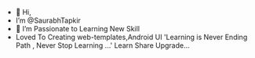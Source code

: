 - 👋 Hi,
-  I’m @SaurabhTapkir
- 👀 I’m Passionate to Learning New Skill
- Loved To Creating web-templates,Android UI
  'Learning is Never Ending Path ,
      Never Stop Learning ...'
  Learn Share Upgrade...  


<!---
SaurabhTapkir/SaurabhTapkir is a ✨ special ✨ repository because its `README.md` (this file) appears on your GitHub profile.
You can click the Preview link to take a look at your changes.
--->
